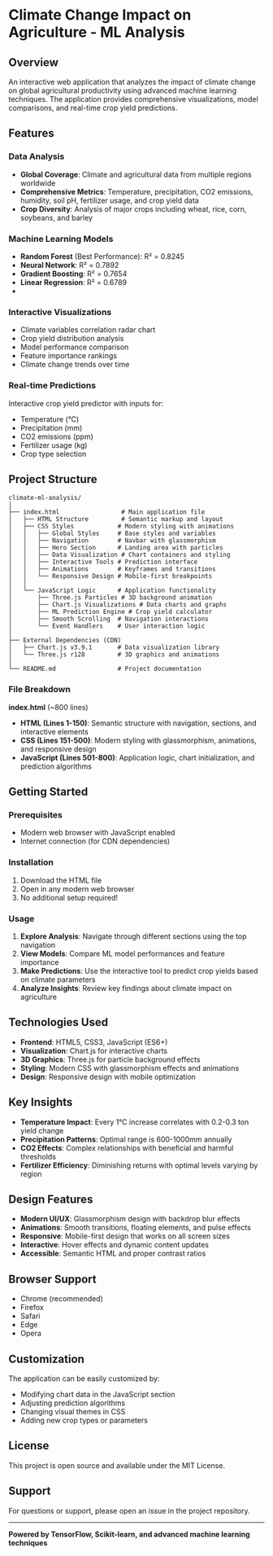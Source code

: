 # Climate Change Impact on Agriculture - ML Analysis

## Overview

An interactive web application that analyzes the impact of climate change on global agricultural productivity using advanced machine learning techniques. The application provides comprehensive visualizations, model comparisons, and real-time crop yield predictions.

## Features

### Data Analysis
- **Global Coverage**: Climate and agricultural data from multiple regions worldwide
- **Comprehensive Metrics**: Temperature, precipitation, CO2 emissions, humidity, soil pH, fertilizer usage, and crop yield data
- **Crop Diversity**: Analysis of major crops including wheat, rice, corn, soybeans, and barley

### Machine Learning Models
- **Random Forest** (Best Performance): R² = 0.8245
- **Neural Network**: R² = 0.7892
- **Gradient Boosting**: R² = 0.7654
- **Linear Regression**: R² = 0.6789
- 
### Interactive Visualizations
- Climate variables correlation radar chart
- Crop yield distribution analysis
- Model performance comparison
- Feature importance rankings
- Climate change trends over time

### Real-time Predictions
Interactive crop yield predictor with inputs for:
- Temperature (°C)
- Precipitation (mm)
- CO2 emissions (ppm)
- Fertilizer usage (kg)
- Crop type selection

## Project Structure

```
climate-ml-analysis/
│
├── index.html                 # Main application file
│   ├── HTML Structure         # Semantic markup and layout
│   ├── CSS Styles            # Modern styling with animations
│   │   ├── Global Styles     # Base styles and variables
│   │   ├── Navigation        # Navbar with glassmorphism
│   │   ├── Hero Section      # Landing area with particles
│   │   ├── Data Visualization # Chart containers and styling
│   │   ├── Interactive Tools # Prediction interface
│   │   ├── Animations        # Keyframes and transitions
│   │   └── Responsive Design # Mobile-first breakpoints
│   │
│   └── JavaScript Logic      # Application functionality
│       ├── Three.js Particles # 3D background animation
│       ├── Chart.js Visualizations # Data charts and graphs
│       ├── ML Prediction Engine # Crop yield calculator
│       ├── Smooth Scrolling  # Navigation interactions
│       └── Event Handlers    # User interaction logic
│
├── External Dependencies (CDN)
│   ├── Chart.js v3.9.1       # Data visualization library
│   └── Three.js r128         # 3D graphics and animations
│
└── README.md                 # Project documentation
```

### File Breakdown

**index.html** (~800 lines)
- **HTML (Lines 1-150)**: Semantic structure with navigation, sections, and interactive elements
- **CSS (Lines 151-500)**: Modern styling with glassmorphism, animations, and responsive design
- **JavaScript (Lines 501-800)**: Application logic, chart initialization, and prediction algorithms

## Getting Started

### Prerequisites
- Modern web browser with JavaScript enabled
- Internet connection (for CDN dependencies)

### Installation
1. Download the HTML file
2. Open in any modern web browser
3. No additional setup required!

### Usage
1. **Explore Analysis**: Navigate through different sections using the top navigation
2. **View Models**: Compare ML model performances and feature importance
3. **Make Predictions**: Use the interactive tool to predict crop yields based on climate parameters
4. **Analyze Insights**: Review key findings about climate impact on agriculture

## Technologies Used

- **Frontend**: HTML5, CSS3, JavaScript (ES6+)
- **Visualization**: Chart.js for interactive charts
- **3D Graphics**: Three.js for particle background effects
- **Styling**: Modern CSS with glassmorphism effects and animations
- **Design**: Responsive design with mobile optimization

## Key Insights

- **Temperature Impact**: Every 1°C increase correlates with 0.2-0.3 ton yield change
- **Precipitation Patterns**: Optimal range is 600-1000mm annually
- **CO2 Effects**: Complex relationships with beneficial and harmful thresholds
- **Fertilizer Efficiency**: Diminishing returns with optimal levels varying by region

## Design Features

- **Modern UI/UX**: Glassmorphism design with backdrop blur effects
- **Animations**: Smooth transitions, floating elements, and pulse effects
- **Responsive**: Mobile-first design that works on all screen sizes
- **Interactive**: Hover effects and dynamic content updates
- **Accessible**: Semantic HTML and proper contrast ratios

##  Browser Support

- Chrome (recommended)
- Firefox
- Safari
- Edge
- Opera

##  Customization

The application can be easily customized by:
- Modifying chart data in the JavaScript section
- Adjusting prediction algorithms
- Changing visual themes in CSS
- Adding new crop types or parameters

##  License

This project is open source and available under the MIT License.


##  Support

For questions or support, please open an issue in the project repository.

---

**Powered by TensorFlow, Scikit-learn, and advanced machine learning techniques**
